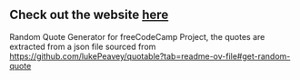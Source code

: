 ## Check out the website [here](https://random-quote-generator-bikram.netlify.app/)

Random Quote Generator for freeCodeCamp Project, the quotes are extracted from a json file sourced from https://github.com/lukePeavey/quotable?tab=readme-ov-file#get-random-quote 
